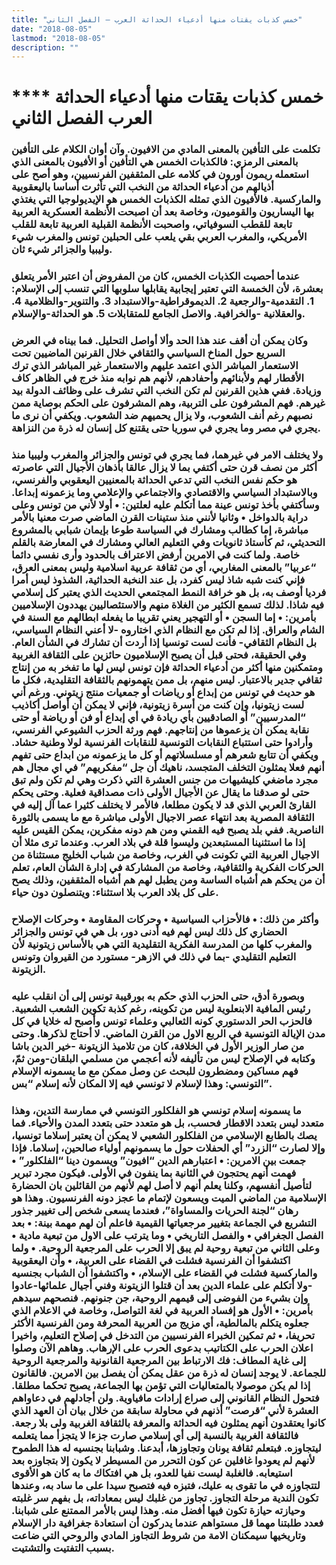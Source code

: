 ```yaml
---
title: "خمس كذبات يقتات منها أدعياء الحداثة العرب – الفصل الثاني"
date: "2018-08-05"
lastmod: "2018-08-05"
description: ""
---
```

# **** **خمس كذبات يقتات منها أدعياء الحداثة العرب الفصل الثاني**

### تكلمت على التأفين بالمعنى المادي من الافيون. وآن أوان الكلام على التأفين بالمعنى الرمزي: فالكذبات الخمس هي التأفين أو الأفيون بالمعنى الذي استعمله ريمون أورون في كلامه على المثقفين الفرنسيين، وهو أصح على أذيالهم من أدعياء الحداثة من النخب التي تأثرت أساسا باليعقوبية والماركسية. فالأفيون الذي تمثله الكذبات الخمس هو الإيديولوجيا التي يغتذي بها اليساريون والقوميون، وخاصة بعد أن اصبحت الأنظمة العسكرية العربية تابعة للقطب السوفياتي، واصحبت الأنظمة القبلية العربية تابعة للقلب الأمريكي، والمغرب العربي بقي يلعب على الحبلين تونس والمغرب شيء وليبيا والجزائر شيء ثان.

### عندما أحصيت الكذبات الخمس، كان من المفروض أن اعتبر الأمر يتعلق بعشرة، لأن الخمسة التي تعتبر إيجابية يقابلها سلوبها التي تنسب إلى الإسلام: 1. التقدمية-والرجعية 2. الديموقراطية-والاستبداد 3. والتنوير-والظلامية 4. والعقلانية -والخرافية. والاصل الجامع للمتقابلات 5. هو الحداثة-والإسلام.

### وكان يمكن أن أقف عند هذا الحد وألا أواصل التحليل. فما بيناه في العرض السريع حول المناخ السياسي والثقافي خلال القرنين الماضيين تحت الاستعمار المباشر الذي اعتمد عليهم والاستعمار غير المباشر الذي ترك الأقطار لهم ولأبنائهم وأحفادهم، لأنهم هم نوابه منذ خرج في الظاهر كاف وزيادة. ففي هذين القرنين لم تكن النخب التي تشرف على وظائف الدولة بيد غيرهم. فهم المشرفون على التربية، وهم المشرفون على الحكم بوصاية ممن نصبهم رغم أنف الشعوب، ولا يزال يحميهم ضد الشعوب. ويكفي أن نرى ما يجري في مصر وما يجري في سوريا حتى يقتنع كل إنسان له ذرة من النزاهة.

### ولا يختلف الامر في غيرهما، فما يجري في تونس والجزائر والمغرب وليبيا منذ أكثر من نصف قرن حتى أكتفي بما لا يزال عالقا بأذهان الأجيال التي عاصرته هو حكم نفس النخب التي تدعي الحداثة بالمعنيين اليعقوبي والفرنسي، وبالاستبداد السياسي والاقتصادي والاجتماعي والإعلامي وما يزعمونه إبداعا. وسأكتفي بأخذ تونس عينة مما أتكلم عليه لعلتين: • أولا لأني من تونس وعلى دراية بالدواخل • وثانيا لأنني منذ ستينات القرن الماضي صرت معنيا بالأمر مباشرة، إما كطالب ومشارك في السياسة طوعا بإيمان شبابي بالمشروع التحديثي، ثم كأستاذ ثانويات وفي التعليم العالي ومشارك في المعارضة بالقلم خاصة. ولما كنت في الامرين أرفض الاعتراف بالحدود وأرى نفسي دائما “عربيا” بالمعنى المغاربي، أي من ثقافة عربية اسلامية وليس بمعنى العرق، فإني كنت شبه شاذ ليس كفرد، بل عند النخبة الحداثية، الشذوذ ليس أمرا فرديا أوصف به، بل هو خرافة النمط المجتمعي الحديث الذي يعتبر كل إسلامي فيه شاذا. لذلك تسمع الكثير من الغلاة منهم والاستئصاليين يهددون الإسلاميين بأمرين: • إما السجن • أو التهجير يعني تقريبا ما يفعله ابطالهم مع السنة في الشام والعراق. إذا لم تكن مع النظام الذي اختاروه -لا أعني النظام السياسي، بل النظام الثقافي- فأنت لست تونسيا إذا أردت أن تشارك في الشأن العام. وفي الحقيقة، فحتى قبل أن يصبح الإسلاميون حائزين على الثقافة الغربية ومتمكنين منها أكثر من أدعياء الحداثة فإن تونس ليس لها ما تفخر به من إنتاج ثقافي جدير بالاعتبار. ليس منهم، بل ممن يتهمونهم بالثقافة التقليدية، فكل ما هو حديث في تونس من إبداع أو رياضات أو جمعيات منتج زيتوني. ورغم أني لست زيتونيا، وإن كنت من أسرة زيتونية، فإني لا يمكن أن أواصل أكاذيب “المدرسيين” أو الصادقيين بأي ريادة في أي إبداع أو فن أو رياضة أو حتى نقابة يمكن أن يزعموها من إنتاجهم. فهم ورثة الحزب الشيوعي الفرنسي، وأرادوا حتى استتباع النقابات التونسية للنقابات الفرنسية لولا وطنية حشاد. ويكفي أن تتابع شعرهم أو مسلسلاتهم أو كل ما يزعمونه من ابداع حتى تفهم أنهم فعلا يمثلون التخلف المتجسد، ناهيك أن جل “مفكريهم” في اي مجال هم مجرد ماضغي كليشيهات من جنس العشرة التي ذكرت وهي لم تكن ولم تبق حتى لو صدقنا ما يقال عن الأجيال الأولى ذات مصداقية فعلية. وحتى يحكم القارئ العربي الذي قد لا يكون مطلعا، فالأمر لا يختلف كثيرا عما آل إليه في الثقافة المصرية بعد انتهاء عصر الاجيال الأولى مباشرة مع ما يسمى بالثورة الناصرية. ففي بلد يصبح فيه القمني ومن هم دونه مفكرين، يمكن القيس عليه إذا ما استثنينا المستبعدين وليسوا قلة في بلاد العرب. وعندما ترى مثلا أن الاجيال العربية التي تكونت في الغرب، وخاصة من شباب الخليج مستثناة من الحركات الفكرية والثقافية، وخاصة من المشاركة في إدارة الشأن العام، تعلم أن من يحكم هم أشباه الساسة ومن يطبل لهم هم أشباه المثقفين، وذلك يصح على كل بلاد العرب بلا استثناء: ويتنصلون دون حياء.

### وأكثر من ذلك: • فالأحزاب السياسية • وحركات المقاومة • وحركات الإصلاح الحضاري كل ذلك ليس لهم فيه أدنى دور، بل هي في تونس والجزائر والمغرب كلها من المدرسة الفكرية التقليدية التي هي بالأساس زيتونية لأن التعليم التقليدي -بما في ذلك في الازهر- مستورد من القيروان وتونس الزيتونة.

### وبصورة أدق، حتى الحزب الذي حكم به بورقيبة تونس إلى أن انقلب عليه رئيس المافية الابنعلوية ليس من تكوينه، رغم كذبة تكوين الشعب الشعبية. فالحزب الحر الدستوري كونه الثعالبي وعلماء تونس وأصبح له خلايا في كل مدن الإيالة التونسية في الربع الاول من القرن الماضي. لا أحتاج لذكرها. وحتى من صار الوزير الأول في الخلافة، كان من تلاميذ الزيتونة -خير الدين باشا وكتابه في الإصلاح ليس من تأليفه لأنه أعجمي من مسلمي البلقان-ومن ثمّ، فهم مساكين ومضطرون للبحث عن وصل ممكن مع ما يسمونه الإسلام التونسي: وهذا لإسلام لا تونسي فيه إلا المكان لأنه إسلام “بس”.

### ما يسمونه إسلام تونسي هو الفلكلور التونسي في ممارسة التدين، وهذا متعدد ليس بتعدد الاقطار فحسب، بل هو متعدد حتى بتعدد المدن والأحياء. فما يصك بالطابع الإسلامي من الفلكلور الشعبي لا يمكن أن يعتبر إسلاما تونسيا، وإلا لصارت “الزرد” أي الحفلات حول ما يسمونهم أولياء صالحين، إسلاما. فإذا جمعت بين الامرين: • اعتبارهم الدين “افيون” ويسمون دينا “الفلكلور” • فهمت أنهم يحتجون في الثانية بما ينفون في الأولى. فيكون مجرد تبرير لتأصيل أنفسهم، وكلنا يعلم أنهم لا أصل لهم لأنهم من القائلين بان الحضارة الإسلامية من الماضي الميت ويسعون لإتمام ما عجز دونه الفرنسيون. وهذا هو رهان “لجنة الحريات والمساواة”، فعندما يسعى شخص إلى تغيير جذور التشريع في الجماعة بتغيير مرجعياتها القيمية فاعلم أن لهم مهمة بينة: • بعد الفصل الجغرافي • والفصل التاريخي • وما يترتب على الاول من تبعية مادية • وعلى الثاني من تبعية روحية لم يبق إلا الحرب على المرجعية الروحية. • ولما اكتشفوا أن الفرنسية فشلت في القضاء على العربية، • وأن اليعقوبية والماركسية فشلت في القضاء على الإسلام، • واكتشفوا أن الشباب بجنسيه -ولا أتكلم على علماء الدين بعد أن قتلوا الزيتونة وفني أجيال علمائها-عادوا وإن بشيء من الفوضى إلى قيمهم الروحية، جن جنونهم. فنصحهم سيدهم بأمرين: • الأول هو إفساد العربية في لغة التواصل، وخاصة في الاعلام الذي جعلوه يتكلم بالمالطية، أي مزيج من العربية المحرفة ومن الفرنسية الأكثر تحريفا، • ثم تمكين الخبراء الفرنسيين من التدخل في إصلاح التعليم، واخيرا اعلان الحرب على الكتاتيب بدعوى الحرب على الإرهاب. وهاهم الآن وصلوا إلى غاية المطاف: فك الارتباط بين المرجعية القانونية والمرجعية الروحية للجماعة. لا يوجد إنسان له ذرة من عقل يمكن أن يفصل بين الامرين. فالقانون إذا لم يكن موصولا بالمتعاليات التي تؤمن بها الجماعة، يصبح تحكما مطلقا. فتحول النظام القانوني إلى صراع إرادات مافياوية. ولن أجادلهم في دعاواهم العشرة لأني “قرصت” أذنهم في محاولة سابقة من خلال بيان أن العهد الذي كانوا يعتقدون أنهم يمثلون فيه الحداثة والمعرفة بالثقافة الغربية ولى بلا رجعة. فالثقافة الغربية بالنسبة إلى أي إسلامي صارت جزءا لا يتجزأ مما يتعلمه ليتجاوزه. فبتعلم ثقافة يونان وتجاوزها، أبدعنا. وشبابنا بجنسيه له هذا الطموح لأنهم لم يعودوا غافلين عن كون التحرر من المسيطر لا يكون إلا بتجاوزه بعد استيعابه. فالغلبة ليست نفيا للعدو، بل هي افتكاك ما به كان هو الأقوى لتتجاوزه في ما تقوى به عليك، فتبزه فيه فتصبح سيدا على ما ساد به، وعندها تكون الندية مرحلة التجاوز. تجاوز من غلبك ليس بمعاداته، بل بفهم سر غلبته وحيازته حيازة تكون فيها أفضل منه. وهذا ليس بالأمر الممتنع على شبابنا. فعدد طلبتنا مهما قل مستواهم عندما يدركون أن استعادة جغرافية دار الإسلام وتاريخيها سيمكنان الامة من شروط التجاوز المادي والروحي التي ضاعت بسبب التفتيت والتشتيت.

###